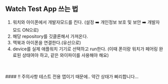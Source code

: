 ## Watch Test App 쓰는 법

1. 워치와 아이폰에서 개발자모드를 킨다. (설정 ➡️ 개인정보 보호 및 보안 ➡️ 개발자 모드 ON으로)
2. 해당 repository를 깃클론해서 가져온다.
3. 맥북과 아이폰을 연결한다.(유선으로)
4. device를 실제 애플워치 기기로 선택하고 run한다. (이때 폰이랑 워치가 페어링 완료된 상태여야 하고, 같은 와이파이를 사용해야 해요)
<br>
<br>
#### ‼️ 주의사항
테스트 전용 앱이기 때문에.. 약간 상태가 삐리합니다...
